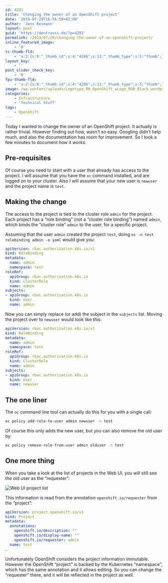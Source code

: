 ```yaml
---
id: 4281
title: 'Changing the owner of an OpenShift project'
date: '2019-07-29T16:56:50+02:00'
author: 'Jens Reimann'
layout: post
guid: 'https://dentrassi.de/?p=4281'
permalink: /2019/07/29/changing-the-owner-of-an-openshift-project/
inline_featured_image:
    - '0'
tc-thumb-fld:
    - 'a:2:{s:9:"_thumb_id";s:4:"4286";s:11:"_thumb_type";s:5:"thumb";}'
layout_key:
    - ''
post_slider_check_key:
    - '0'
fpu-thumb-fld:
    - 'a:2:{s:9:"_thumb_id";s:4:"4286";s:11:"_thumb_type";s:5:"thumb";}'
image: /wp-content/uploads/Logotype_RH_OpenShift_wLogo_RGB_Black_wordpress.png
categories:
    - Infrastructure
    - 'Technical Stuff'
tags:
    - OpenShift
---
```


Today I wanted to change the owner of an OpenShift project. It actually is rather trivial. However finding out how, wasn’t so easy. Googling didn’t help much, and also the documentation has room for improvement. So I took a few minutes to document how it works.

<!-- more -->

## Pre-requisites

Of course you need to start with a user that already has access to the project. I will assume that you have the `oc` command installed, and are logged on to your cluster. Also I will assume that your new user is `newuser` and the project name is `test`.

## Making the change

The access to the project is tied to the cluster role `admin` for the project. Each project has a “role binding” (not a “cluster role binding”) named `admin`, which binds the “cluster role” `admin` to the user, for a specific project.

Assuming that the user `admin` created the project `test`, doing `oc -n test rolebinding admin -o yaml` would give you:

```yaml
apiVersion: rbac.authorization.k8s.io/v1
kind: RoleBinding
metadata:
  name: admin
  namespace: test
roleRef:
  apiGroup: rbac.authorization.k8s.io
  kind: ClusterRole
  name: admin
subjects:
- apiGroup: rbac.authorization.k8s.io
  kind: User
  name: admin
```

Now you can simply replace (or add) the subject in the `subjects` list. Moving the project over to `newuser` would look like this:

```yaml
apiVersion: rbac.authorization.k8s.io/v1
kind: RoleBinding
metadata:
  name: admin
  namespace: test
roleRef:
  apiGroup: rbac.authorization.k8s.io
  kind: ClusterRole
  name: admin
subjects:
- apiGroup: rbac.authorization.k8s.io
  kind: User
  name: newuser
```

## The one liner

The `oc` command line tool can actually do this for you with a single call:

```bash
oc policy add-role-to-user admin newuser -n test
```

Of course this only adds the new user, but you can also remove the old user by:

```bash
oc policy remove-role-from-user admin olduser -n test
```

## One more thing

When you take a look at the list of projects in the Web UI, you will still see the old user as the “requester”:

![Web UI project list](https://dentrassi.de/wp-content/uploads/ocp_projects_test.png)

This information is read from the annotation `openshift.io/requester` from the “project”:

```yaml
apiVersion: project.openshift.io/v1
kind: Project
metadata:
  annotations:
    openshift.io/description: ""
    openshift.io/display-name: ""
    openshift.io/requester: admin
  name: test
…
```

Unfortunately OpenShift considers the project information immutable. However the OpenShift “project” is backed by the Kubernetes “namespace”, which has the same annotation and it allows editing. So you can change the “requester” there, and it will be reflected in the project as well.
